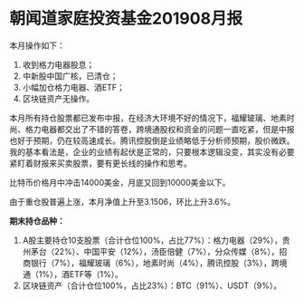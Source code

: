# 朝闻道家庭投资基金201908月报

本月操作如下：

1. 收到格力电器股息；
2. 中新股中国广核，已清仓；
3. 小幅加仓格力电器、酒ETF；
4. 区块链资产无操作。

本月所有持仓股票都已发布中报，在经济大环境不好的情况下，福耀玻璃、地素时尚、格力电器都交出了不错的答卷，跨境通股权和资金的问题一直吃紧，但是中报也好于预期，仍在较高速成长。腾讯控股倒是业绩略低于分析师预期，股价微跌。我的基本看法是，企业的业绩有起伏是正常的，只要根本逻辑没变，其实没有必要紧盯着财报来买卖股票，要有更长线的操作和思考。

比特币价格月中冲击14000美金，月底又回到10000美金以下。

由于重仓股普遍上涨，本月净值上升至3.1506，环比上升3.6%。

**期末持仓品种：**

1. A股主要持仓10支股票（合计仓位100%，占比77%）：格力电器（29%），贵州茅台（22%）、中国平安（12%），汤臣倍健（7%），分众传媒（8%），招商银行（7%），福耀玻璃（6%），地素时尚（4%），腾讯控股（3%），跨境通（1%），酒ETF等（1%）。
2. 区块链资产（合计仓位100%，占比23%）：BTC（91%）、USDT（9%）。


